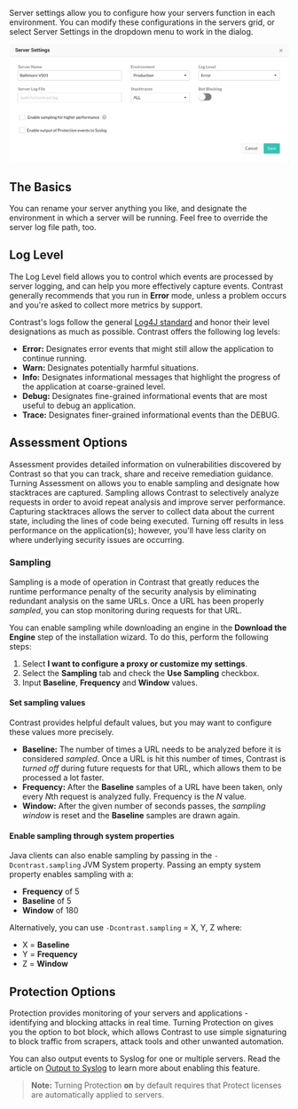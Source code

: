 <!--
title: "Server Settings"
description: "Overview of server settings"
tags: "user server settings"
-->

Server settings allow you to configure how your servers function in each environment. You can modify these configurations in the servers grid, or select Server Settings in the dropdown menu to work in the dialog. 

<a href="assets/images/Individual_Server_Settings.png" rel="lightbox" title="Server Settings dialog"><img class="thumbnail" src="assets/images/Individual_Server_Settings.png"/></a>

## The Basics
You can rename your server anything you like, and designate the environment in which a server will be running. Feel free to override the server log file path, too.

## Log Level
The Log Level field allows you to control which events are processed by server logging, and can help you more effectively capture events. Contrast generally recommends that you run in **Error** mode, unless a problem occurs and you're asked to collect more metrics by support.

Contrast's logs follow the general [Log4J standard](https://logging.apache.org/log4j/1.2/apidocs/org/apache/log4j/Level.html) and honor their level designations as much as possible. Contrast offers the following log levels:

* **Error:** Designates error events that might still allow the application to continue running.
* **Warn:** Designates potentially harmful situations.
* **Info:** Designates informational messages that highlight the progress of the application at coarse-grained level.
* **Debug:** Designates fine-grained informational events that are most useful to debug an application.
* **Trace:** Designates finer-grained informational events than the DEBUG.

## Assessment Options
Assessment provides detailed information on vulnerabilities discovered by Contrast so that you can track, share and receive remediation guidance. Turning Assessment on allows you to enable sampling and designate how stacktraces are captured. Sampling allows Contrast to selectively analyze requests in order to avoid repeat analysis and improve server performance. Capturing stacktraces allows the server to collect data about the current state, including the lines of code being executed. Turning <!-- samping ? --> off results in less performance on the application(s); however, you'll have less clarity on where underlying security issues are occurring.

### Sampling
Sampling is a mode of operation in Contrast that greatly reduces the runtime performance penalty of the security analysis by eliminating redundant analysis on the same URLs. Once a URL has been properly *sampled*, you can stop monitoring during requests for that URL.

You can enable sampling while downloading an engine in the **Download the Engine** step of the installation wizard. To do this, perform the following steps:

1. Select **I want to configure a proxy or customize my settings**.
2. Select the **Sampling** tab and check the **Use Sampling** checkbox.
3. Input **Baseline**, **Frequency** and **Window** values.

#### Set sampling values
Contrast provides helpful default values, but you may want to configure these values more precisely.

* **Baseline:** The number of times a URL needs to be analyzed before it is considered *sampled*. Once a URL is hit this number of times, Contrast is *turned off* during future requests for that URL, which allows them to be processed a lot faster. 
* **Frequency:** After the **Baseline** samples of a URL have been taken, only every *N*th request is analyzed fully. Frequency is the *N* value.
* **Window:** After the given number of seconds passes, the *sampling window* is reset and the **Baseline** samples are drawn again.

#### Enable sampling through system properties
Java clients can also enable sampling by passing in the ```-Dcontrast.sampling``` JVM System property. Passing an empty system property enables sampling with a:

* **Frequency** of 5
* **Baseline** of 5
* **Window** of 180 

Alternatively, you can use ```-Dcontrast.sampling``` = X, Y, Z where: 

* X = **Baseline**
* Y = **Frequency** 
* Z = **Window**

## Protection Options
Protection provides monitoring of your servers and applications - identifying and blocking attacks in real time. Turning Protection on gives you the option to bot block, which allows Contrast to use simple signaturing to block traffic from scrapers, attack tools and other unwanted automation.

You can also output events to Syslog for one or multiple servers. Read the article on [Output to Syslog](user-servers.html#syslog) to learn more about enabling this feature.

>**Note:** Turning Protection **on** by default requires that Protect licenses are automatically applied to servers.
